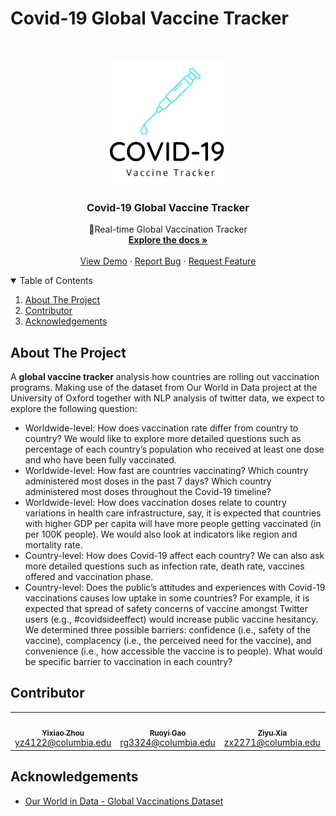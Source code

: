# Covid-19 Global Vaccine Tracker
<!-- PROJECT LOGO -->
<br />
<p align="center">
  <a href="https://github.com/QMSS-G5063-2022/Group_AB_Covid_Vaccination">
    <img src="images/COVID-19.png" alt="Logo" width="200" height="200">
  </a>

  <h3 align="center">Covid-19 Global Vaccine Tracker</h3>

  <p align="center">
     🚀Real-time Global Vaccination Tracker
    <br />
    <a href="https://github.com/QMSS-G5063-2022/Group_AB_Covid_Vaccination"><strong>Explore the docs »</strong></a>
    <br />
    <br />
    <a href="https://github.com/QMSS-G5063-2022/Group_AB_Covid_Vaccination">View Demo</a>
    ·
    <a href="https://github.com/QMSS-G5063-2022/Group_AB_Covid_Vaccination/issues">Report Bug</a>
    ·
    <a href="https://github.com/QMSS-G5063-2022/Group_AB_Covid_Vaccination/issues">Request Feature</a>
  </p>
</p>

<!-- TABLE OF CONTENTS -->
<details open="open">
  <summary>Table of Contents</summary>
  <ol>
    <li><a href="#about-the-project">About The Project</a></li>
    <li><a href="#contributor">Contributor</a></li>
    <li><a href="#acknowledgements">Acknowledgements</a></li>
  </ol>
</details>

<!-- ABOUT THE PROJECT -->
## About The Project
A **global vaccine tracker** analysis how countries are rolling out vaccination programs. Making use of the dataset from Our World in Data project at the University of Oxford together with NLP analysis of twitter data, we expect to explore the following question:

- Worldwide-level: How does vaccination rate differ from country to country? We would like to explore more detailed questions such as percentage of each country’s population who received at least one dose and who have been fully vaccinated.
- Worldwide-level: How fast are countries vaccinating? Which country administered most doses in the past 7 days? Which country administered most doses throughout the Covid-19 timeline?
- Worldwide-level: How does vaccination doses relate to country variations in health care infrastructure, say, it is expected that countries with higher GDP per capita will have more people getting vaccinated (in per 100K people). We would also look at indicators like region and mortality rate. 
- Country-level: How does Covid-19 affect each country? We can also ask more detailed questions such as infection rate, death rate, vaccines offered and vaccination phase.
- Country-level: Does the public’s attitudes and experiences with Covid-19 vaccinations causes low uptake in some countries? For example, it is expected that spread of safety concerns of vaccine amongst Twitter users (e.g., #covidsideeffect) would increase public vaccine hesitancy. We determined three possible barriers: confidence (i.e., safety of the vaccine), complacency (i.e., the perceived need for the vaccine), and convenience (i.e., how accessible the vaccine is to people).  What would be specific barrier to vaccination in each country? 


<!-- CONTRIBUTOR -->
## Contributor

<table align="center">
  <tr>
    <td align="center"><a href="https://github.com/ashizhou"><img src="https://avatars.githubusercontent.com/u/70239764?v=3&s=100" width="100px;" alt=""/><br /><sub><b>Yixiao Zhou</b></sub></a><br /><a href="yz4122@columbia.edu" title="Email-Address">yz4122@columbia.edu</a></td>
      <td align="center"><a href="https://github.com/gabrici39"><img src="https://avatars.githubusercontent.com/u/95658686?v=3&s=100" width="100px;" alt=""/><br /><sub><b>Ruoyi Gao</b></sub></a><br /><a href="rg3324@columbia.edu" title="Email-Address">rg3324@columbia.edu</a></td>
     <td align="center"><a href="https://github.com/ZIYUEXIA"><img src="https://avatars.githubusercontent.com/u/98167885?v=3&s=100" width="100px;" alt=""/><br /><sub><b>Ziyu Xia</b></sub></a><br /><a href="zx2271@columbia.edu" title="Email-Address">zx2271@columbia.edu</a></td>
     <td align="center"><a href="https://github.com/sssooyyi"><img src="https://avatars.githubusercontent.com/u/95590300?v=3&s=100" width="100px;" alt=""/><br /><sub><b>Yi Sun</b></sub></a><br /><a href="ys3512@columbia.edu" title="Email-Address">ys3512@columbia.edu</a></td>
</tr>
</table>

<!-- ACKNOWLEDGEMENTS -->
## Acknowledgements
  
* [Our World in Data - Global Vaccinations Dataset](https://ourworldindata.org/covid-vaccinations)

